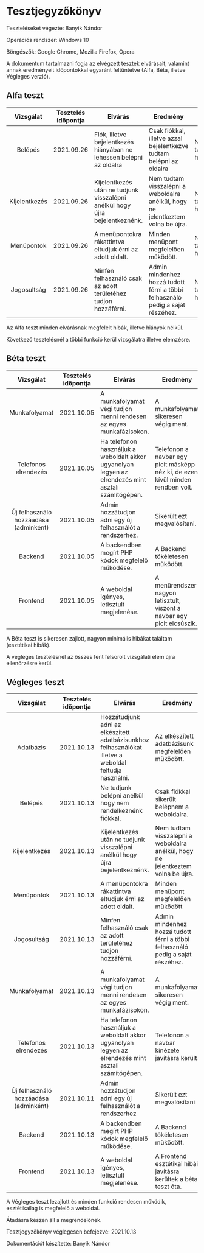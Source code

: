 # Tesztjegyzőkönyv

Teszteléseket végezte: Banyik Nándor

Operációs rendszer: Windows 10

Böngészők: Google Chrome, Mozilla Firefox, Opera

A dokumentum tartalmazni fogja az elvégzett tesztek
elvárásait, valamint annak eredményeit időpontokkal
egyaránt feltűntetve (Alfa, Béta, illetve Végleges verzió).

## Alfa teszt
| Vizsgálat | Tesztelés időpontja | Elvárás | Eredmény | Hibák |
| :---: | --- | --- | --- | --- |
| Belépés | 2021.09.26 | Fiók, illetve bejelentkezés hiányában ne lehessen belépni az oldalra | Csak fiókkal, illetve azzal bejelentkezve tudtam belépni az oldalra | Nem találtam hibát. |
| Kijelentkezés | 2021.09.26 | Kijelentkezés után ne tudjunk visszalépni anélkül hogy újra bejelentkeznénk. | Nem tudtam visszalépni a weboldalra anélkül, hogy ne jelentkeztem volna be újra.| Nem találtam hibát. |
| Menüpontok | 2021.09.26 | A menüpontokra rákattintva eltudjuk érni az adott oldalt. | Minden menüpont megfelelően működött. | Nem találtam hibát. |
| Jogosultság | 2021.09.26 | Minfen felhasználó csak az adott területéhez tudjon hozzáférni. | Admin mindenhez hozzá tudott férni a többi felhasználó pedig a saját részéhez. | Nem találtam hibát. |

Az Alfa teszt minden elvárásnak megfelelt hibák,
illetve hiányok nélkül.

Következő tesztelésnél a többi funkció kerül 
vizsgálatra illetve elemzésre.

## Béta teszt

| Vizsgálat | Tesztelés időpontja | Elvárás | Eredmény | Hibák |
| :---: | --- | --- | --- | --- |
| Munkafolyamat | 2021.10.05 | A munkafolyamat végi tudjon menni rendesen az egyes munkafázisokon. | A munkafolyamat sikeresen végig ment. | Nem találtam hibát. |
| Telefonos elrendezés | 2021.10.05 | Ha telefonon használjuk a weboldalt akkor ugyanolyan legyen az elrendezés mint asztali számítógépen. | Telefonon a navbar egy picit másképp néz ki, de ezen kívül minden rendben volt. | Minimális hibát találtam |
| Új felhasználó hozzáadása (adminként) | 2021.10.05 | Admin hozzátudjon adni egy új felhasználót a rendszerhez. | Sikerült ezt megvalósítani. | Nem találtam hibát. |
| Backend | 2021.10.05 | A backendben megírt PHP kódok megfelelő működése. | A Backend tökéletesen működött. | Nem találtam hibát. |
| Frontend | 2021.10.05 | A weboldal igényes, letisztult megjelenése. | A menürendszer nagyon letisztult, viszont a navbar egy picit elcsúszik. | Minimális hibát találtam. |

A Béta teszt is sikeresen zajlott, 
nagyon minimális hibákat találtam (esztétikai hibák).

A végleges tesztelésnél az összes fent felsorolt 
vizsgálati elem újra ellenőrzésre kerül.

## Végleges teszt
| Vizsgálat | Tesztelés időpontja | Elvárás | Eredmény | Hibák |
| :---: | --- | --- | --- | --- |
| Adatbázis | 2021.10.13 | Hozzátudjunk adni az elkészített adatbázisunkhoz felhasználókat illetve a weboldal feltudja használni. | Az elkészített adatbázisunk megfelelően működött. | Nem találtam hibát |
| Belépés | 2021.10.13 | Ne tudjunk belépni anélkül hogy nem rendelkeznénk fiókkal. | Csak fiókkal sikerült belépnem a weboldalra. | Nem találtam hibát |
| Kijelentkezés | 2021.10.13 | Kijelentkezés után ne tudjunk visszalépni anélkül hogy újra bejelentkeznénk. | Nem tudtam visszalépni a weboldalra anélkül, hogy ne jelentkeztem volna be újra. | Nem találtam hibát. |
| Menüpontok | 2021.10.13 | A menüpontokra rákattintva eltudjuk érni az adott oldalt. | Minden menüpont megfelelően működött | Nem találtam hibát |
| Jogosultság | 2021.10.13 | Minfen felhasználó csak az adott területéhez tudjon hozzáférni. | Admin mindenhez hozzá tudott férni a többi felhasználó pedig a saját részéhez. | Nem találtam hibát |
| Munkafolyamat | 2021.10.13 | A munkafolyamat végi tudjon menni rendesen az egyes munkafázisokon. | A munkafolyamat sikeresen végig ment. | Nem találtam hibát. |
| Telefonos elrendezés | 2021.10.13 | Ha telefonon használjuk a weboldalt akkor ugyanolyan legyen az elrendezés mint asztali számítógépen. | Telefonon a navbar kinézete javításra került. | Nem találtam hibát. |
| Új felhasználó hozzáadása (adminként) | 2021.10.11 | Admin hozzátudjon adni egy új felhasználót a rendszerhez | Sikerült ezt megvalósítani | Nem találtam hibát |
| Backend | 2021.10.13 | A backendben megírt PHP kódok megfelelő működése. | A Backend tökéletesen működött. | Nem találtam hibát. |
| Frontend | 2021.10.13 | A weboldal igényes, letisztult megjelenése. | A Frontend esztétikai hibái javításra kerültek a béta teszt óta. | Nem találtam hibát. |

A Végleges teszt lezajlott és minden funkció rendesen működik, 
esztétikailag is megfelelő a weboldal. 

Átadásra készen áll a megrendelőnek.

Tesztjegyzőkönyv véglegesen befejezve: 2021.10.13 

Dokumentációt készítette: Banyik Nándor
